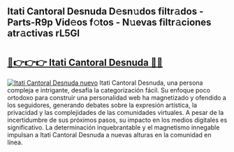 ## Itati Cantoral Desnuda D𝚎sn𝚞dos filtr𝚊dos - Parts-R9p Vid𝚎os f𝚘tos - N𝚞evas filtr𝚊ciones atr𝚊ctivas rL5Gl

# <h2><a href="http://mbd3zj2.tromn.icu/?c=Itati+Cantoral+Desnuda">🔗👉👉👉 Itati Cantoral Desnuda 🔗🔗</a></h2>

[![Itati Cantoral Desnuda nuevo](https://i.imgur.com/pEAQMta.gif)](http://mbd3zj2.tromn.icu/?c=Itati+Cantoral+Desnuda)
Itati Cantoral Desnuda, una persona compleja e intrigante, desafía la categorización fácil. Su enfoque poco ortodoxo para construir una personalidad web ha magnetizado y ofendido a los seguidores, generando debates sobre la expresión artística, la privacidad y las complejidades de las comunidades virtuales. A pesar de la incertidumbre de sus próximos pasos, su impacto en los medios digitales es significativo. La determinación inquebrantable y el magnetismo innegable impulsan a Itati Cantoral Desnuda a nuevas alturas en la comunidad en línea.
